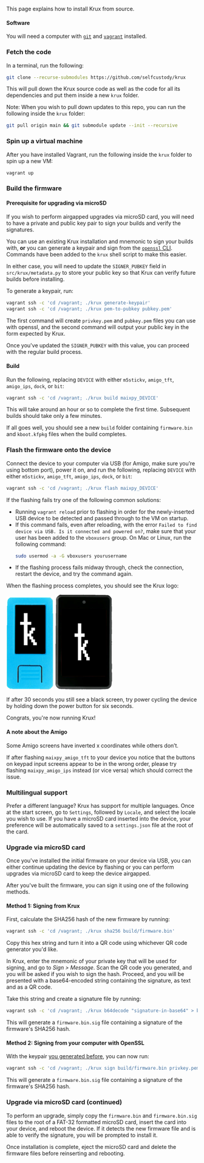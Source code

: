 This page explains how to install Krux from source.

#### Software
You will need a computer with [`git`](https://git-scm.com/book/en/v2/Getting-Started-Installing-Git) and [`vagrant`](https://www.vagrantup.com/downloads) installed.

### Fetch the code
In a terminal, run the following:
```bash
git clone --recurse-submodules https://github.com/selfcustody/krux
```
This will pull down the Krux source code as well as the code for all its dependencies and put them inside a new `krux` folder.

Note: When you wish to pull down updates to this repo, you can run the following inside the `krux` folder:
```bash
git pull origin main && git submodule update --init --recursive
```

### Spin up a virtual machine
After you have installed Vagrant, run the following inside the `krux` folder to spin up a new VM:
```bash
vagrant up
```

### Build the firmware
#### Prerequisite for upgrading via microSD
If you wish to perform airgapped upgrades via microSD card, you will need to have a private and public key pair to sign your builds and verify the signatures.

You can use an existing Krux installation and mnemonic to sign your builds with, **or** you can generate a keypair and sign from the [`openssl` CLI](https://wiki.openssl.org/index.php/Command_Line_Elliptic_Curve_Operations). Commands have been added to the `krux` shell script to make this easier.

In either case, you will need to update the `SIGNER_PUBKEY` field in `src/krux/metadata.py` to store your public key so that Krux can verify future builds before installing.

To generate a keypair, run:
```bash
vagrant ssh -c 'cd /vagrant; ./krux generate-keypair'
vagrant ssh -c 'cd /vagrant; ./krux pem-to-pubkey pubkey.pem'
```

The first command will create `privkey.pem` and `pubkey.pem` files you can use with openssl, and the second command will output your public key in the form expected by Krux.

Once you've updated the `SIGNER_PUBKEY` with this value, you can proceed with the regular build process.

#### Build
Run the following, replacing `DEVICE` with either `m5stickv`, `amigo_tft`, `amigo_ips`, `dock`, or `bit`:
```bash
vagrant ssh -c 'cd /vagrant; ./krux build maixpy_DEVICE'
```

This will take around an hour or so to complete the first time. Subsequent builds should take only a few minutes.

If all goes well, you should see a new `build` folder containing `firmware.bin` and `kboot.kfpkg` files when the build completes.

### Flash the firmware onto the device
Connect the device to your computer via USB (for Amigo, make sure you’re using bottom port), power it on, and run the following, replacing `DEVICE` with either `m5stickv`, `amigo_tft`, `amigo_ips`, `dock`, or `bit`:
```bash
vagrant ssh -c 'cd /vagrant; ./krux flash maixpy_DEVICE'
```
If the flashing fails try one of the following common solutions:

- Running `vagrant reload` prior to flashing in order for the newly-inserted USB device to be detected and passed through to the VM on startup.
- If this command fails, even after reloading, with the error `Failed to find device via USB. Is it connected and powered on?`, make sure that your user has been added to the `vboxusers` group. On Mac or Linux, run the following command:
  ```bash
  sudo usermod -a -G vboxusers yourusername
  ```
- If the flashing process fails midway through, check the connection, restart the device, and try the command again.

When the flashing process completes, you should see the Krux logo:

<img src="../../../img/maixpy_m5stickv/logo-125.png">
<img src="../../../img/maixpy_amigo_tft/logo-150.png">

If after 30 seconds you still see a black screen, try power cycling the device by holding down the power button for six seconds.

Congrats, you're now running Krux!

#### A note about the Amigo
Some Amigo screens have inverted x coordinates while others don’t.

If after flashing `maixpy_amigo_tft` to your device you notice that the buttons on keypad input screens appear to be in the wrong order, please try flashing `maixpy_amigo_ips` instead (or vice versa) which should correct the issue. 

### Multilingual support
Prefer a different language? Krux has support for multiple languages. Once at the start screen, go to `Settings`, followed by `Locale`, and select the locale you wish to use. If you have a microSD card inserted into the device, your preference will be automatically saved to a `settings.json` file at the root of the card.

### Upgrade via microSD card
Once you've installed the initial firmware on your device via USB, you can either continue updating the device by flashing or you can perform upgrades via microSD card to keep the device airgapped.

After you've built the firmware, you can sign it using one of the following methods.

#### Method 1: Signing from Krux
First, calculate the SHA256 hash of the new firmware by running:
```bash
vagrant ssh -c 'cd /vagrant; ./krux sha256 build/firmware.bin'
```

Copy this hex string and turn it into a QR code using whichever QR code generator you'd like.

In Krux, enter the mnemonic of your private key that will be used for signing, and go to *Sign > Message*. Scan the QR code you generated, and you will be asked if you wish to sign the hash. Proceed, and you will be presented with a base64-encoded string containing the signature, as text and as a QR code.

Take this string and create a signature file by running:
```bash
vagrant ssh -c 'cd /vagrant; ./krux b64decode "signature-in-base64" > build/firmware.bin.sig'
```

This will generate a `firmware.bin.sig` file containing a signature of the firmware's SHA256 hash.

#### Method 2: Signing from your computer with OpenSSL
With the keypair [you generated before](#prerequisite-for-upgrading-via-microsd), you can now run:
```bash
vagrant ssh -c 'cd /vagrant; ./krux sign build/firmware.bin privkey.pem'
```

This will generate a `firmware.bin.sig` file containing a signature of the firmware's SHA256 hash.

### Upgrade via microSD card (continued)
To perform an upgrade, simply copy the `firmware.bin` and `firmware.bin.sig` files to the root of a FAT-32 formatted microSD card, insert the card into your device, and reboot the device. If it detects the new firmware file and is able to verify the signature, you will be prompted to install it.

Once installation is complete, eject the microSD card and delete the firmware files before reinserting and rebooting.
